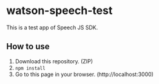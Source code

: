 # watson-speech-test
This is a test app of Speech JS SDK.

## How to use
1. Download this repository. (ZIP)
2. `npm install`
3. Go to this page in your browser. (http://localhost:3000)
